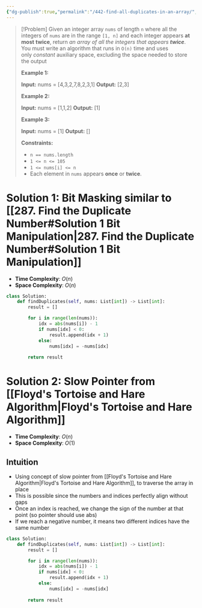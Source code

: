 ```yaml
---
{"dg-publish":true,"permalink":"/442-find-all-duplicates-in-an-array/","tags":["array","bitMask","bitManipulation","tortoiseAndHare"]}
---
```


>[!Problem]
>Given an integer array `nums` of length `n` where all the integers of `nums` are in the range `[1, n]` and each integer appears **at most** **twice**, return _an array of all the integers that appears **twice**_.
> You must write an algorithm that runs in `O(n)` time and uses only _constant_ auxiliary space, excluding the space needed to store the output
> 
> **Example 1:**
> 
> **Input:** nums = [4,3,2,7,8,2,3,1]
> **Output:** [2,3]
> 
> **Example 2:**
> 
> **Input:** nums = [1,1,2]
> **Output:** [1]
> 
> **Example 3:**
> 
> **Input:** nums = [1]
> **Output:** []
> 
> **Constraints:**
> 
> - `n == nums.length`
> - `1 <= n <= 105`
> - `1 <= nums[i] <= n`
> - Each element in `nums` appears **once** or **twice**.

# Solution 1: Bit Masking similar to [[287. Find the Duplicate Number#Solution 1 Bit Manipulation\|287. Find the Duplicate Number#Solution 1 Bit Manipulation]]
- **Time Complexity**: $O(n)$
- **Space Complexity**: $O(n)$
```python
class Solution:
    def findDuplicates(self, nums: List[int]) -> List[int]:
        result = []

        for i in range(len(nums)):
            idx = abs(nums[i]) - 1
            if nums[idx] < 0:
                result.append(idx + 1)
            else:
                nums[idx] = -nums[idx]
        
        return result
```
# Solution 2: Slow Pointer from [[Floyd's Tortoise and Hare Algorithm\|Floyd's Tortoise and Hare Algorithm]]
- **Time Complexity**: $O(n)$
- **Space Complexity**: $O(1)$
## Intuition
- Using concept of slow pointer from [[Floyd's Tortoise and Hare Algorithm\|Floyd's Tortoise and Hare Algorithm]], to traverse the array in place
- This is possible since the numbers and indices perfectly align without gaps
- Once an index is reached, we change the sign of the number at that point (so pointer should use abs)
- If we reach a negative number, it means two different indices have the same number 
```python
class Solution:
    def findDuplicates(self, nums: List[int]) -> List[int]:
        result = []

        for i in range(len(nums)):
            idx = abs(nums[i]) - 1
            if nums[idx] < 0:
                result.append(idx + 1)
            else:
                nums[idx] = -nums[idx]
        
        return result
```